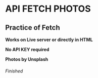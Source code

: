 # API FETCH PHOTOS


## Practice of Fetch

__Works on Live server or directly in HTML__ <br/>

__No API KEY required__ <br/>

__Photos by Unsplash__ <br/>


###### Finished
